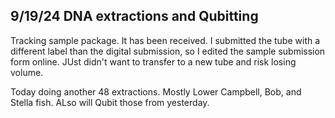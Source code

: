 ## 9/19/24 DNA extractions and Qubitting

Tracking sample package. It has been received. I submitted the tube with a different label than the digital submission, so I edited the sample submission form online. JUst didn't want to transfer to 
a new tube and risk losing volume.

Today doing another 48 extractions. Mostly Lower Campbell, Bob, and Stella fish. ALso will Qubit those from yesterday.
